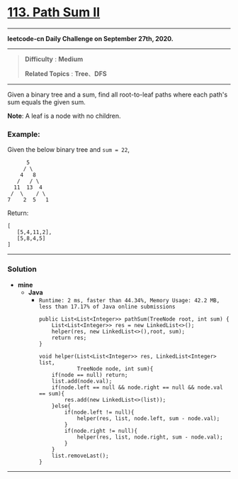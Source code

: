 # [113. Path Sum II](https://leetcode.com/problems/path-sum-ii/)

---

**leetcode-cn Daily Challenge on September 27th, 2020.**

---

> **Difficulty** : **Medium**
>
> **Related Topics** : **Tree**、**DFS**

---

Given a binary tree and a sum, find all root-to-leaf paths where each path's sum equals the given sum.

**Note**: A leaf is a node with no children.

### Example:
Given the below binary tree and `sum = 22`,
```
      5
     / \
    4   8
   /   / \
  11  13  4
 /  \    / \
7    2  5   1
```
Return:
```
[
   [5,4,11,2],
   [5,8,4,5]
]
```

---


### Solution
* **mine**
  * **Java**
    * `Runtime: 2 ms, faster than 44.34%, Memory Usage: 42.2 MB, less than 17.17% of Java online submissions`
      ```
      public List<List<Integer>> pathSum(TreeNode root, int sum) {
          List<List<Integer>> res = new LinkedList<>();
          helper(res, new LinkedList<>(),root, sum);
          return res;
      }

      void helper(List<List<Integer>> res, LinkedList<Integer> list,
                  TreeNode node, int sum){
          if(node == null) return;
          list.add(node.val);
          if(node.left == null && node.right == null && node.val == sum){
              res.add(new LinkedList<>(list));
          }else{
              if(node.left != null){
                  helper(res, list, node.left, sum - node.val);
              }
              if(node.right != null){
                  helper(res, list, node.right, sum - node.val);
              }
          }
          list.removeLast();
      }
      ```


---


